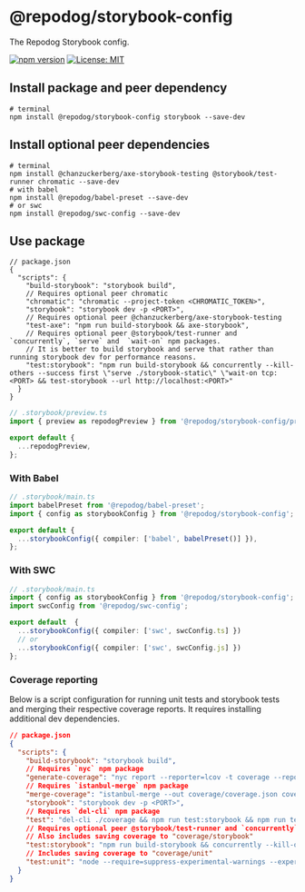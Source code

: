 # @repodog/storybook-config

The Repodog Storybook config.

[![npm version](https://badge.fury.io/js/%40repodog%2Fstorybook-config.svg)](https://badge.fury.io/js/%40repodog%2Fstorybook-config)
[![License: MIT](https://img.shields.io/badge/License-MIT-yellow.svg)](LICENSE)

## Install package and peer dependency

```shell
# terminal
npm install @repodog/storybook-config storybook --save-dev
```

## Install optional peer dependencies

```shell
# terminal
npm install @chanzuckerberg/axe-storybook-testing @storybook/test-runner chromatic --save-dev
# with babel
npm install @repodog/babel-preset --save-dev
# or swc
npm install @repodog/swc-config --save-dev
```

## Use package

```jsonc
// package.json
{
  "scripts": {
    "build-storybook": "storybook build",
    // Requires optional peer chromatic
    "chromatic": "chromatic --project-token <CHROMATIC_TOKEN>",
    "storybook": "storybook dev -p <PORT>",
    // Requires optional peer @chanzuckerberg/axe-storybook-testing
    "test-axe": "npm run build-storybook && axe-storybook",
    // Requires optional peer @storybook/test-runner and `concurrently`, `serve` and  `wait-on` npm packages.
    // It is better to build storybook and serve that rather than running storybook dev for performance reasons.
    "test:storybook": "npm run build-storybook && concurrently --kill-others --success first \"serve ./storybook-static\" \"wait-on tcp:<PORT> && test-storybook --url http://localhost:<PORT>"
  }
}
```

```typescript
// .storybook/preview.ts
import { preview as repodogPreview } from '@repodog/storybook-config/preview';

export default {
  ...repodogPreview,
};
```

### With Babel

```typescript
// .storybook/main.ts
import babelPreset from '@repodog/babel-preset';
import { config as storybookConfig } from '@repodog/storybook-config';

export default {
  ...storybookConfig({ compiler: ['babel', babelPreset()] }),
};
```

### With SWC

```typescript
// .storybook/main.ts
import { config as storybookConfig } from '@repodog/storybook-config';
import swcConfig from '@repodog/swc-config';

export default  {
  ...storybookConfig({ compiler: ['swc', swcConfig.ts] })
  // or
  ...storybookConfig({ compiler: ['swc', swcConfig.js] })
};
```

### Coverage reporting

Below is a script configuration for running unit tests and storybook tests and merging their respective coverage reports. It requires installing additional dev dependencies.

```json
// package.json
{
  "scripts": {
    "build-storybook": "storybook build",
    // Requires `nyc` npm package
    "generate-coverage": "nyc report --reporter=lcov -t coverage --report-dir coverage && open ./coverage/lcov-report/index.html",
    // Requires `istanbul-merge` npm package
    "merge-coverage": "istanbul-merge --out coverage/coverage.json coverage/unit/coverage-final.json coverage/storybook/coverage-storybook.json",
    "storybook": "storybook dev -p <PORT>",
    // Requires `del-cli` npm package
    "test": "del-cli ./coverage && npm run test:storybook && npm run test:unit && pnpm run merge-coverage && pnpm run generate-coverage",
    // Requires optional peer @storybook/test-runner and `concurrently`, `serve` and  `wait-on` npm packages.
    // Also includes saving coverage to "coverage/storybook"
    "test:storybook": "npm run build-storybook && concurrently --kill-others --success first \"serve ./storybook-static\" \"wait-on tcp:<PORT> && test-storybook --url http://localhost:<PORT> --coverage --coverageDirectory coverage/storybook\"",
    // Includes saving coverage to "coverage/unit"
    "test:unit": "node --require=suppress-experimental-warnings --experimental-vm-modules node_modules/jest/bin/jest.js --coverageDirectory coverage/unit",
  }
}
```

